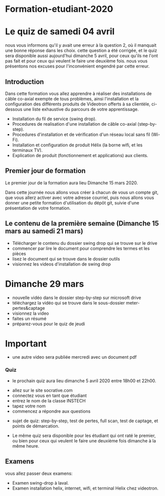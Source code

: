 # Formation-etudiant-2020

# Le quiz de samedi 04 avril
  nous vous informons qu'il y avait une erreur à la question 2, où il manquait une bonne réponse dans les choix.
  cette question a été corrigée, et le quiz sera disponible aussi aujourd'hui dimanche 5 avril, pour ceux qu'ils ne l'ont
  pas fait et pour ceux qui veulent le faire une deuxième fois.
  nous vous présentons nos excuses pour l'inconvénient engendré par cette erreur.

## Introduction

  Dans cette formation vous allez apprendre à réaliser des installations de câble co-axial exempte de tous problèmes,
  ainsi l'installation et la configuration des différents produits de Videotron offerts à sa clientèle, ci-dessous une liste
  exhaustive du parcours de votre apprentissage.

- Installation du fil de service (swing drop).
- Procedures de realisation d'une installation de câble co-axial (step-by-step).
- Procedures d'installation et de vérification d'un réseau local sans fil (Wi-Fi).
- Installation et configuration de produit Hélix (la borne wifi, et les terminaux TV).
- Explication de produit (fonctionnement et applications) aux clients.


## Premier  jour de formation

  Le premier jour de la formation aura lieu Dimanche 15 mars 2020.

  Dans cette journée nous allons vous créer à chacun de vous un compte git, que vous allerz activer avec votre adresse courriel,
  puis nous allons vous donner une petite formation d'utilisation du dépôt git, suivie d'une présentation de votre formation.


## Le contenu de la première semaine (Dimanche 15 mars au samedi 21 mars)

- Télécharger le contenu du dossier swing drop qui se trouve sur le drive
- commencer par lire le document pour comprendre les termes et les pièces
- lisez le document qui se trouve dans le dossier outils
- visionnez les videos d'installation de swing drop


# Dimanche 29 mars
- nouvelle vidéo dans le dossier step-by-step sur microsoft drive
- téléchargez la vidéo qui se trouve dans le sous-dossier meter-pertes&captage
- visionnez la video
- faites un résumé
- préparez-vous pour le quiz de jeudi


# Important
- une autre video sera publiée mercredi avec un document pdf



### Quiz

- le prochain quiz aura lieu dimanche 5 avril 2020 entre 18h00 et 22h00.
+ allez sur le site socrative.com
+ connectez vous en tant que étudiant
+ entrez le nom de la classe INSTECH
+ tapez votre nom
+ commencez a répondre aux questions
- sujet de quiz: step-by-step, test de pertes, full scan, test de captage, et points de démarcation.

- Le même quiz sera disponible pour les étudiant qui ont raté le premier, ou bien pour ceux qui veulent le faire une deuxième fois dimanche à la même heure.



## Examens
  vous allez passer deux examens:

- Examen swing-drop à laval.
- Examen installation helix, internet, wifi, et terminal Helix chez videotron.
